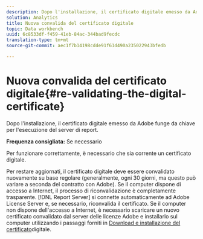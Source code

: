 ```yaml
---
description: Dopo l'installazione, il certificato digitale emesso da Adobe funge da chiave per l'esecuzione del server di report.
solution: Analytics
title: Nuova convalida del certificato digitale
topic: Data workbench
uuid: 6c8533df-f459-41eb-84ac-344bad9fecdc
translation-type: tm+mt
source-git-commit: aec1f7b14198cdde91f61d490a235022943bfedb

---
```



# Nuova convalida del certificato digitale{#re-validating-the-digital-certificate}

Dopo l&#39;installazione, il certificato digitale emesso da Adobe funge da chiave per l&#39;esecuzione del server di report.

**Frequenza consigliata:** Se necessario

Per funzionare correttamente, è necessario che sia corrente un certificato digitale.

Per restare aggiornati, il certificato digitale deve essere convalidato nuovamente su base regolare (generalmente, ogni 30 giorni, ma questo può variare a seconda del contratto con Adobe). Se il computer dispone di accesso a Internet, il processo di riconvalidazione è completamente trasparente. [!DNL Report Server] si connette automaticamente ad Adobe License Server e, se necessario, riconvalida il certificato. Se il computer non dispone dell&#39;accesso a Internet, è necessario scaricare un nuovo certificato convalidato dal server delle licenze Adobe e installarlo sul computer utilizzando i passaggi forniti in [Download e installazione del certificato](../../../home/c-rpt-oview/c-inst-rpt/c-install-dig-cert/c-install-dig-cert.md#concept-5a61fc67df3643598c7c403962075f76)digitale.
